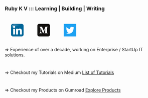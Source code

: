 ### Ruby K V  :::  Learning | Building | Writing 
#
<a href="https://www.linkedin.com/in/ruby-k-v-29004a22/"><img src="linkedin.png" alt="drawing" width="40" hspace="20" /></a>
<a href="https://medium.com/@rubyshiv"><img src="medium1.png" alt="drawing" width="40" hspace="20" /></a>
<a href="https://twitter.com/rubyshiv"><img src="twitter.png" alt="drawing" width="40" hspace="20" /></a>
##

=> Experience of over a decade, working on Enterprise / StartUp IT solutions. 
#
=> Checkout my Tutorials on Medium <a href="https://rubyshiv.medium.com/under-the-spring-cloud-umbrella-7cd2879f3a58" target="_blank">List of Tutorials</a> 
#
=> Checkout my Products on Gumroad <a href="https://rubyshiv.gumroad.com/" target="_blank"> Explore Products</a> 




